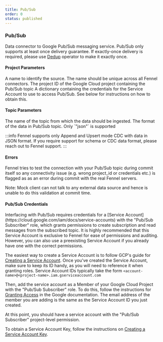 ```yaml
---
title: Pub/Sub
order: 0
status: published
---
```

### Pub/Sub
Data connector to Google Pub/Sub messaging service. Pub/Sub only supports at least once delivery guarantee.
If exactly-once delivery is required, please use [Dedup](/api-reference/operators/dedup) operator to make it exactly once.

#### Project Parameters
<Expandable title="name" type="str">
A name to identify the source. The name should be unique across all Fennel connectors.
</Expandable>

<Expandable title="project_id" type="str">
The project ID of the Google Cloud project containing the Pub/Sub topic
</Expandable>

<Expandable title="service_account_key" type="Dict[str, str] | Secret">
A dictionary containing the credentials for the Service Account to use to access
Pub/Sub. See below for instructions on how to obtain this.
</Expandable>

#### Topic Parameters
<Expandable title="topic_id" type="str">
The name of the topic from which the data should be ingested.
</Expandable>

<Expandable title="format" type='"json"'>
The format of the data in Pub/Sub topic. Only `"json"` is supported
</Expandable>

:::info
Fennel supports only Append and Upsert mode CDC with data in JSON format. If you require support
for schema or CDC data format, please reach out to Fennel support.
:::

#### Errors
<Expandable title="Connectivity Issues">
Fennel tries to test the connection with your Pub/Sub topic during commit itself so any
connectivity issue (e.g. wrong project_id or credentials etc.) is flagged as
as an error during commit with the real Fennel servers.

Note: Mock client can not talk to any external data source and hence is unable to
do this validation at commit time.
</Expandable>

#### Pub/Sub Credentials

<Expandable title="How to obtain credentials?">
Interfacing with Pub/Sub requires credentials for
a [Service Account](https://cloud.google.com/iam/docs/service-accounts) with the "Pub/Sub Subscriber" role, 
which grants permissions to create subscription and read messages from the subscribed topic. It is
highly recommended that this Service Account is exclusive to Fennel for ease of permissions and auditing. However, you
can also use a preexisting Service Account if you already have one with the correct permissions.

The easiest way to create a Service Account is to follow GCP's guide
for [Creating a Service Account](https://cloud.google.com/iam/docs/creating-managing-service-accounts). Once you've
created the Service Account, make sure to keep its ID handy, as you will need to reference it when granting roles.
Service Account IDs typically take the form `<account-name>@<project-name>.iam.gserviceaccount.com`

Then, add the service account as a Member of your Google Cloud Project with the "Pub/Sub Subscriber" role. To do this, follow
the instructions
for [Granting Access](https://cloud.google.com/iam/docs/granting-changing-revoking-access#granting-console) in the
Google documentation. The email address of the member you are adding is the same as the Service Account ID you just
created.

At this point, you should have a service account with the "Pub/Sub Subscriber" project-level permission.

To obtain a Service Account Key, follow the instructions on [Creating a Service Account Key](https://cloud.google.com/iam/docs/keys-create-delete#creating).

</Expandable>

<pre snippet="api-reference/sources/sql#pubsub_source"></pre>
